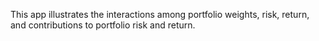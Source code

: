 
This app illustrates the interactions among portfolio weights, risk, return, and contributions to portfolio risk and return.
